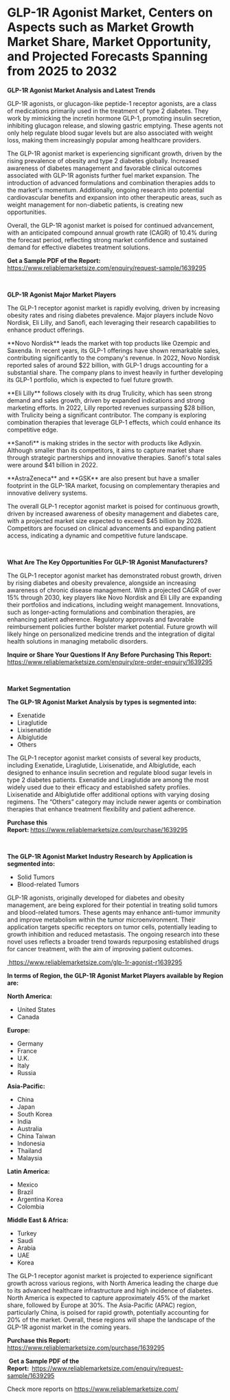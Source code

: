 <p><h1>GLP-1R Agonist Market, Centers on Aspects such as Market Growth Market Share, Market Opportunity, and Projected Forecasts Spanning from 2025 to 2032</h1></p><p><strong>GLP-1R Agonist Market Analysis and Latest Trends</strong></p>
<p><p>GLP-1R agonists, or glucagon-like peptide-1 receptor agonists, are a class of medications primarily used in the treatment of type 2 diabetes. They work by mimicking the incretin hormone GLP-1, promoting insulin secretion, inhibiting glucagon release, and slowing gastric emptying. These agents not only help regulate blood sugar levels but are also associated with weight loss, making them increasingly popular among healthcare providers.</p><p>The GLP-1R agonist market is experiencing significant growth, driven by the rising prevalence of obesity and type 2 diabetes globally. Increased awareness of diabetes management and favorable clinical outcomes associated with GLP-1R agonists further fuel market expansion. The introduction of advanced formulations and combination therapies adds to the market's momentum. Additionally, ongoing research into potential cardiovascular benefits and expansion into other therapeutic areas, such as weight management for non-diabetic patients, is creating new opportunities.</p><p>Overall, the GLP-1R agonist market is poised for continued advancement, with an anticipated compound annual growth rate (CAGR) of 10.4% during the forecast period, reflecting strong market confidence and sustained demand for effective diabetes treatment solutions.</p></p>
<p><strong>Get a Sample PDF of the Report:&nbsp;</strong> <a href="https://www.reliablemarketsize.com/enquiry/request-sample/1639295?utm_campaign=1845&utm_medium=2&utm_source=Github&utm_content=ia&utm_term=03032025&utm_id=glp-1r-agonist">https://www.reliablemarketsize.com/enquiry/request-sample/1639295</a></p>
<p>&nbsp;</p>
<p><strong>GLP-1R Agonist Major Market Players</strong></p>
<p><p>The GLP-1 receptor agonist market is rapidly evolving, driven by increasing obesity rates and rising diabetes prevalence. Major players include Novo Nordisk, Eli Lilly, and Sanofi, each leveraging their research capabilities to enhance product offerings.</p><p>**Novo Nordisk** leads the market with top products like Ozempic and Saxenda. In recent years, its GLP-1 offerings have shown remarkable sales, contributing significantly to the company's revenue. In 2022, Novo Nordisk reported sales of around $22 billion, with GLP-1 drugs accounting for a substantial share. The company plans to invest heavily in further developing its GLP-1 portfolio, which is expected to fuel future growth.</p><p>**Eli Lilly** follows closely with its drug Trulicity, which has seen strong demand and sales growth, driven by expanded indications and strong marketing efforts. In 2022, Lilly reported revenues surpassing $28 billion, with Trulicity being a significant contributor. The company is exploring combination therapies that leverage GLP-1 effects, which could enhance its competitive edge.</p><p>**Sanofi** is making strides in the sector with products like Adlyxin. Although smaller than its competitors, it aims to capture market share through strategic partnerships and innovative therapies. Sanofi's total sales were around $41 billion in 2022. </p><p>**AstraZeneca** and **GSK** are also present but have a smaller footprint in the GLP-1RA market, focusing on complementary therapies and innovative delivery systems.</p><p>The overall GLP-1 receptor agonist market is poised for continuous growth, driven by increased awareness of obesity management and diabetes care, with a projected market size expected to exceed $45 billion by 2028. Competitors are focused on clinical advancements and expanding patient access, indicating a dynamic and competitive future landscape.</p></p>
<p>&nbsp;</p>
<p><strong>What Are The Key Opportunities For GLP-1R Agonist Manufacturers?</strong></p>
<p><p>The GLP-1 receptor agonist market has demonstrated robust growth, driven by rising diabetes and obesity prevalence, alongside an increasing awareness of chronic disease management. With a projected CAGR of over 15% through 2030, key players like Novo Nordisk and Eli Lilly are expanding their portfolios and indications, including weight management. Innovations, such as longer-acting formulations and combination therapies, are enhancing patient adherence. Regulatory approvals and favorable reimbursement policies further bolster market potential. Future growth will likely hinge on personalized medicine trends and the integration of digital health solutions in managing metabolic disorders.</p></p>
<p><strong>Inquire or Share Your Questions If Any Before Purchasing This Report:</strong> <a href="https://www.reliablemarketsize.com/enquiry/pre-order-enquiry/1639295?utm_campaign=1845&utm_medium=2&utm_source=Github&utm_content=ia&utm_term=03032025&utm_id=glp-1r-agonist">https://www.reliablemarketsize.com/enquiry/pre-order-enquiry/1639295</a></p>
<p>&nbsp;</p>
<p><strong>Market Segmentation</strong></p>
<p><strong>The GLP-1R Agonist Market Analysis by types is segmented into:</strong></p>
<p><ul><li>Exenatide</li><li>Liraglutide</li><li>Lixisenatide</li><li>Albiglutide</li><li>Others</li></ul></p>
<p><p>The GLP-1 receptor agonist market consists of several key products, including Exenatide, Liraglutide, Lixisenatide, and Albiglutide, each designed to enhance insulin secretion and regulate blood sugar levels in type 2 diabetes patients. Exenatide and Liraglutide are among the most widely used due to their efficacy and established safety profiles. Lixisenatide and Albiglutide offer additional options with varying dosing regimens. The “Others” category may include newer agents or combination therapies that enhance treatment flexibility and patient adherence.</p></p>
<p><strong>Purchase this Report:&nbsp;</strong><a href="https://www.reliablemarketsize.com/purchase/1639295?utm_campaign=1845&utm_medium=2&utm_source=Github&utm_content=ia&utm_term=03032025&utm_id=glp-1r-agonist">https://www.reliablemarketsize.com/purchase/1639295</a></p>
<p>&nbsp;</p>
<p><strong>The GLP-1R Agonist Market Industry Research by Application is segmented into:</strong></p>
<p><ul><li>Solid Tumors</li><li>Blood-related Tumors</li></ul></p>
<p><p>GLP-1R agonists, originally developed for diabetes and obesity management, are being explored for their potential in treating solid tumors and blood-related tumors. These agents may enhance anti-tumor immunity and improve metabolism within the tumor microenvironment. Their application targets specific receptors on tumor cells, potentially leading to growth inhibition and reduced metastasis. The ongoing research into these novel uses reflects a broader trend towards repurposing established drugs for cancer treatment, with the aim of improving patient outcomes.</p></p>
<p><a href="https://www.reliablemarketsize.com/glp-1r-agonist-r1639295?utm_campaign=1845&utm_medium=2&utm_source=Github&utm_content=ia&utm_term=03032025&utm_id=glp-1r-agonist">&nbsp;https://www.reliablemarketsize.com/glp-1r-agonist-r1639295</a></p>
<p><strong>In terms of Region, the GLP-1R Agonist Market Players available by Region are:</strong></p>
<p>
    <p> <strong> North America: </strong>
        <ul>
            <li>United States</li>
            <li>Canada</li>
        </ul>
        </p> 
    <p> <strong> Europe: </strong>
        <ul>
            <li>Germany</li>
            <li>France</li>
            <li>U.K.</li>
            <li>Italy</li>
            <li>Russia</li>
        </ul>
        </p> 
    <p> <strong> Asia-Pacific: </strong>
        <ul>
            <li>China</li>
            <li>Japan</li>
            <li>South Korea</li>
            <li>India</li>
            <li>Australia</li>
            <li>China Taiwan</li>
            <li>Indonesia</li>
            <li>Thailand</li>
            <li>Malaysia</li>
        </ul>
        </p> 
    <p> <strong> Latin America: </strong>
        <ul>
            <li>Mexico</li>
            <li>Brazil</li>
            <li>Argentina Korea</li>
            <li>Colombia</li>
        </ul>
        </p> 
    <p> <strong> Middle East & Africa: </strong>
        <ul>
            <li>Turkey</li>
            <li>Saudi</li>
            <li>Arabia</li>
            <li>UAE</li>
            <li>Korea</li>
        </ul>
    </p>
    </p>
<p><p>The GLP-1 receptor agonist market is projected to experience significant growth across various regions, with North America leading the charge due to its advanced healthcare infrastructure and high incidence of diabetes. North America is expected to capture approximately 45% of the market share, followed by Europe at 30%. The Asia-Pacific (APAC) region, particularly China, is poised for rapid growth, potentially accounting for 20% of the market. Overall, these regions will shape the landscape of the GLP-1R agonist market in the coming years.</p></p>
<p><strong>Purchase this Report: </strong><a href="https://www.reliablemarketsize.com/purchase/1639295?utm_campaign=1845&utm_medium=2&utm_source=Github&utm_content=ia&utm_term=03032025&utm_id=glp-1r-agonist">https://www.reliablemarketsize.com/purchase/1639295</a></p>
<p>&nbsp;<strong>Get a Sample PDF of the Report:&nbsp;&nbsp;</strong><a href="https://www.reliablemarketsize.com/enquiry/request-sample/1639295?utm_campaign=1845&utm_medium=2&utm_source=Github&utm_content=ia&utm_term=03032025&utm_id=glp-1r-agonist">https://www.reliablemarketsize.com/enquiry/request-sample/1639295</a></p>
<p><strong></strong></p>
<p>Check more reports on <a href="https://www.reliablemarketsize.com/?utm_campaign=1845&utm_medium=2&utm_source=Github&utm_content=ia&utm_term=03032025&utm_id=glp-1r-agonist">https://www.reliablemarketsize.com/</a></p>